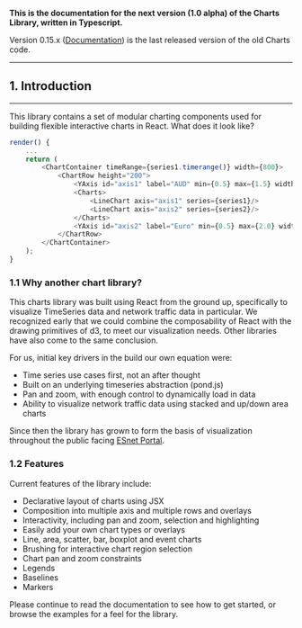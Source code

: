 **This is the documentation for the next version (1.0 alpha) of the Charts Library, written in Typescript.**

Version 0.15.x ([Documentation](https://esnet-pondjs.appspot.com/#/)) is the last released version of the old Charts code.

---
## 1. Introduction

---

This library contains a set of modular charting components used for building flexible interactive charts in React. What does it look like?

```js
render() {
    ...
    return (
        <ChartContainer timeRange={series1.timerange()} width={800}>
            <ChartRow height="200">
                <YAxis id="axis1" label="AUD" min={0.5} max={1.5} width="60" />
                <Charts>
                    <LineChart axis="axis1" series={series1}/>
                    <LineChart axis="axis2" series={series2}/>
                </Charts>
                <YAxis id="axis2" label="Euro" min={0.5} max={2.0} width="80"/>
            </ChartRow>
        </ChartContainer>
    );
}
```

### 1.1 Why another chart library?

This charts library was built using React from the ground up, specifically to visualize TimeSeries data and network traffic data in particular. We recognized early that we could combine the composability of React with the drawing primitives of d3, to meet our visualization needs. Other libraries have also come to the same conclusion.

For us, initial key drivers in the build our own equation were:

 * Time series use cases first, not an after thought
 * Built on an underlying timeseries abstraction (pond.js)
 * Pan and zoom, with enough control to dynamically load in data
 * Ability to visualize network traffic data using stacked and up/down area charts

Since then the library has grown to form the basis of visualization throughout the public facing [ESnet Portal](http://my.es.net).

### 1.2 Features

Current features of the library include:

 * Declarative layout of charts using JSX
 * Composition into multiple axis and multiple rows and overlays
 * Interactivity, including pan and zoom, selection and highlighting
 * Easily add your own chart types or overlays
 * Line, area, scatter, bar, boxplot and event charts
 * Brushing for interactive chart region selection
 * Chart pan and zoom constraints
 * Legends
 * Baselines
 * Markers

Please continue to read the documentation to see how to get started, or browse the examples for a feel for the library.

